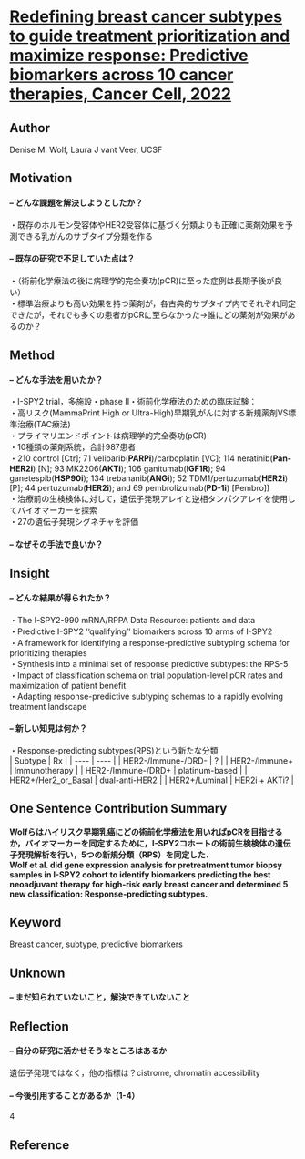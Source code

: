 # [Redefining breast cancer subtypes to guide treatment prioritization and maximize response: Predictive biomarkers across 10 cancer therapies, Cancer Cell, 2022](https://doi.org/10.1016/j.ccell.2022.05.005)
## Author
Denise M. Wolf, Laura J vant Veer, UCSF

## Motivation
#### – どんな課題を解決しようとしたか？
・既存のホルモン受容体やHER2受容体に基づく分類よりも正確に薬剤効果を予測できる乳がんのサブタイプ分類を作る
#### – 既存の研究で不足していた点は？
・（術前化学療法の後に病理学的完全奏功(pCR)に至った症例は長期予後が良い）  
・標準治療よりも高い効果を持つ薬剤が，各古典的サブタイプ内でそれぞれ同定できたが，それでも多くの患者がpCRに至らなかった→誰にどの薬剤が効果があるのか？

## Method
#### – どんな手法を用いたか？
・I-SPY2 trial，多施設・phase II・術前化学療法のための臨床試験：  
・高リスク(MammaPrint High or Ultra-High)早期乳がんに対する新規薬剤VS標準治療(TAC療法)  
・プライマリエンドポイントは病理学的完全奏功(pCR)  
・10種類の薬剤系統，合計987患者  
・210 control [Ctr]; 71 veliparib(**PARPi**)/carboplatin [VC]; 114 neratinib(**Pan-HER2i**) [N]; 93 MK2206(**AKTi**); 106 ganitumab(**IGF1R**); 94 ganetespib(**HSP90i**); 134 trebananib(**ANGi**); 52 TDM1/pertuzumab(**HER2i**) [P]; 44 pertuzumab(**HER2i**); and 69 pembrolizumab(**PD-1i**) [Pembro])  
・治療前の生検検体に対して，遺伝子発現アレイと逆相タンパクアレイを使用してバイオマーカーを探索  
・27の遺伝子発現シグネチャを評価  
#### – なぜその手法で良いか？

## Insight
#### – どんな結果が得られたか？
・The I-SPY2-990 mRNA/RPPA Data Resource: patients and data  
・Predictive I-SPY2 ‘‘qualifying’’ biomarkers across 10 arms of I-SPY2  
・A framework for identifying a response-predictive subtyping schema for prioritizing therapies  
・Synthesis into a minimal set of response predictive subtypes: the RPS-5  
・Impact of classification schema on trial population-level pCR rates and maximization of patient benefit  
・Adapting response-predictive subtyping schemas to a rapidly evolving treatment landscape  
#### – 新しい知見は何か？
・Response-predicting subtypes(RPS)という新たな分類  
|  Subtype  |  Rx  |
| ---- | ---- |
|  HER2-/Immune-/DRD-  |  ?  |
|  HER2-/Immune+  |  Immunotherapy  |
|  HER2-/Immune-/DRD+  |  platinum-based  |
|  HER2+/Her2_or_Basal  |  dual-anti-HER2  |
|   HER2+/Luminal  |  HER2i + AKTi?  |

## One Sentence Contribution Summary
**Wolfらはハイリスク早期乳癌にどの術前化学療法を用いればpCRを目指せるか，バイオマーカーを同定するために，I-SPY2コホートの術前生検検体の遺伝子発現解析を行い，5つの新規分類（RPS）を同定した．  
Wolf et al. did gene expression analysis for pretreatment tumor biopsy samples in I-SPY2 cohort to identify biomarkers predicting the best neoadjuvant therapy for high-risk early breast cancer and determined 5 new classification: Response-predicting subtypes.**

## Keyword
Breast cancer, subtype, predictive biomarkers

## Unknown
#### – まだ知られていないこと，解決できていないこと

## Reflection
#### – 自分の研究に活かせそうなところはあるか
遺伝子発現ではなく，他の指標は？cistrome, chromatin accessibility
#### – 今後引用することがあるか（1-4）
4

## Reference
